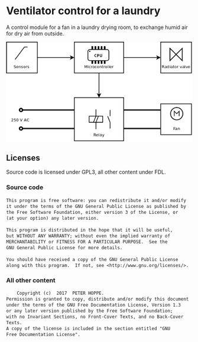 # Ventilator control for a laundry

A control module for a fan in a laundry drying room, to exchange humid air for dry air from outside.

![Block diagram](https://raw.githubusercontent.com/ustegrew/fan_controller/master/doc/00_readme/img/block-diagram.png)

## Licenses

Source code is licensed under GPL3, all other content under FDL.

### Source code

    This program is free software: you can redistribute it and/or modify
    it under the terms of the GNU General Public License as published by
    the Free Software Foundation, either version 3 of the License, or
    (at your option) any later version.
	
    This program is distributed in the hope that it will be useful,
    but WITHOUT ANY WARRANTY; without even the implied warranty of
    MERCHANTABILITY or FITNESS FOR A PARTICULAR PURPOSE.  See the
    GNU General Public License for more details.
    
	You should have received a copy of the GNU General Public License
    along with this program.  If not, see <http://www.gnu.org/licenses/>.


### All other content

        Copyright (c)  2017  PETER HOPPE.
    Permission is granted to copy, distribute and/or modify this document
    under the terms of the GNU Free Documentation License, Version 1.3
    or any later version published by the Free Software Foundation;
    with no Invariant Sections, no Front-Cover Texts, and no Back-Cover Texts.
    A copy of the license is included in the section entitled "GNU
    Free Documentation License".

  
